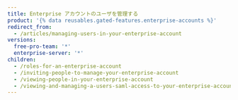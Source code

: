 ```yaml
---
title: Enterprise アカウントのユーザを管理する
product: '{% data reusables.gated-features.enterprise-accounts %}'
redirect_from:
  - /articles/managing-users-in-your-enterprise-account
versions:
  free-pro-team: '*'
  enterprise-server: '*'
children:
  - /roles-for-an-enterprise-account
  - /inviting-people-to-manage-your-enterprise-account
  - /viewing-people-in-your-enterprise-account
  - /viewing-and-managing-a-users-saml-access-to-your-enterprise-account
---
```


